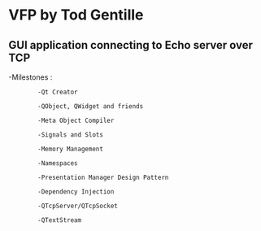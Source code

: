 # VFP by Tod Gentille

## GUI application connecting to Echo server over TCP

-Milestones :        
            
            -Qt Creator
              
            -QObject, QWidget and friends
             
            -Meta Object Compiler

            -Signals and Slots

            -Memory Management

            -Namespaces

            -Presentation Manager Design Pattern

            -Dependency Injection
            
            -QTcpServer/QTcpSocket
            
            -QTextStream

   

